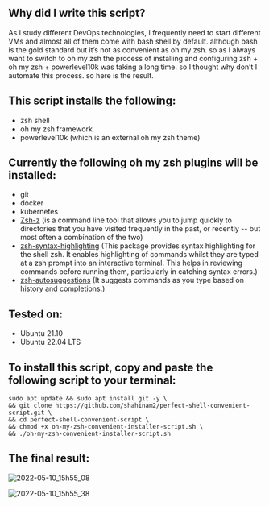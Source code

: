 ## Why did I write this script?

As I study different DevOps technologies, I frequently need to start different VMs and almost all of them come with bash shell by default. although bash is the gold standard but it’s not as convenient as oh my zsh. so as I always want to switch to oh my zsh the process of installing and configuring zsh + oh my zsh + powerlevel10k was taking a long time. so I thought why don’t I automate this process. so here is the result.

## This script installs the following:
- zsh shell
- oh my zsh framework
- powerlevel10k (which is an external oh my zsh theme)

## Currently the following oh my zsh plugins will be installed:
- git 
- docker
- kubernetes
- [Zsh-z](https://github.com/agkozak/zsh-z#installation) (is a command line tool that allows you to jump quickly to directories that you have visited frequently in the past, or recently -- but most often a combination of the two)
- [zsh-syntax-highlighting](https://github.com/zsh-users/zsh-syntax-highlighting) (This package provides syntax highlighting for the shell zsh. It enables highlighting of commands whilst they are typed at a zsh prompt into an interactive terminal. This helps in reviewing commands before running them, particularly in catching syntax errors.)
- [zsh-autosuggestions](https://github.com/zsh-users/zsh-autosuggestions) (It suggests commands as you type based on history and completions.)

## Tested on:
- Ubuntu 21.10
- Ubuntu 22.04 LTS

## To install this script, copy and paste the following script to your terminal:
```shell
sudo apt update && sudo apt install git -y \
&& git clone https://github.com/shahinam2/perfect-shell-convenient-script.git \
&& cd perfect-shell-convenient-script \
&& chmod +x oh-my-zsh-convenient-installer-script.sh \
&& ./oh-my-zsh-convenient-installer-script.sh
```

## The final result:
![2022-05-10_15h55_08](https://user-images.githubusercontent.com/32401073/167645675-7b4ee87e-c872-4e19-aa5e-178f8999c8f6.png)

![2022-05-10_15h55_38](https://user-images.githubusercontent.com/32401073/167645694-2ac8af96-8892-4715-921f-3780c6d912b5.png)
